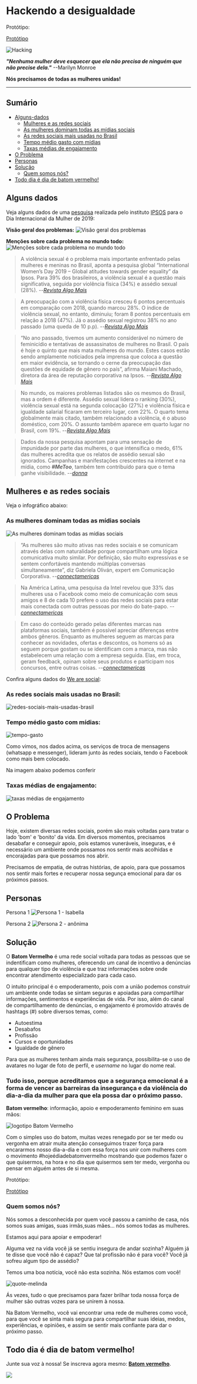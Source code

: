 # Hackendo a desigualdade

Protótipo:

[Protótipo](https://marvelapp.com/45ddie5)

![Hacking](src/imgs/hacking.png)

***"Nenhuma mulher deve esquecer que ela não precisa de ninguém que não precise dela."*** --Marilyn Monroe

**Nós precisamos de todas as mulheres unidas!**

---

## Sumário
* [Alguns-dados](#Alguns-dados)
  * [Mulheres e as redes sociais](#Mulheres-e-as-redes-sociais)
  * [As mulheres dominam todas as mídias sociais](#As-mulheres-dominam-todas-as-mídias-sociais)
  * [As redes sociais mais usadas no Brasil](#As-redes-sociais-mais-usadas-no-Brasil)
  * [Tempo médio gasto com mídias](#Tempo-médio-gasto-com-mídias)
  * [Taxas médias de engajamento](#Taxas-médias-de-engajamento)
* [O Problema](#O-Problema)
* [Personas](#Personas)
* [Solução](#Solução)
  * [Quem somos nós?](#Quem-somos-nós?)
* [Todo dia é dia de batom vermelho!](#Todo-dia-é-dia-de-batom-vermelho!)


## Alguns dados

Veja alguns dados de uma [pesquisa](https://www.ipsos.com/sites/default/files/ct/news/documents/2019-03/international-womens-day-2019-global-attitudes-towards-gender-equality.pdf) realizada pelo instituto [IPSOS](https://www.ipsos.com/en) para o Dia Internacional da Mulher de 2019:

**Visão geral dos problemas:**
![Visão geral dos problemas](src/dados/visao-geral.png)

**Menções sobre cada problema no mundo todo:**
![Menções sobre cada problema no mundo todo](src/dados/mundo.png)


> A violência sexual é o problema mais importante enfrentado pelas mulheres e meninas no Brasil, aponta a pesquisa global “International Women’s Day 2019 – Global atitudes towards gender equality” da Ipsos. Para 39% dos brasileiros, a violência sexual é a questão mais significativa, seguida por violência física (34%) e assédio sexual (28%). --[*Revista Algo Mais*](http://revista.algomais.com/exclusivas/pesquisa-violencia-sexual-e-fisica-sao-as-principais-preocupacoes-das-mulheres)

> A preocupação com a violência física cresceu 6 pontos percentuais em comparação com 2018, quando marcou 28%. O índice de violência sexual, no entanto, diminuiu; foram 8 pontos percentuais em relação a 2018 (47%). Já o assédio sexual registrou 38% no ano passado (uma queda de 10 p.p). --[*Revista Algo Mais*](http://revista.algomais.com/exclusivas/pesquisa-violencia-sexual-e-fisica-sao-as-principais-preocupacoes-das-mulheres)

> “No ano passado, tivemos um aumento considerável no número de feminicídio e tentativas de assassinatos de mulheres no Brasil. O país é hoje o quinto que mais mata mulheres do mundo. Estes casos estão sendo amplamente noticiados pela imprensa que coloca a questão em maior evidência, se tornando o cerne da preocupação das questões de equidade de gênero no país”, afirma Maiani Machado, diretora da área de reputação corporativa na Ipsos.
--[*Revista Algo Mais*](http://revista.algomais.com/exclusivas/pesquisa-violencia-sexual-e-fisica-sao-as-principais-preocupacoes-das-mulheres)

> No mundo, os maiores problemas listados são os mesmos do Brasil, mas a ordem é diferente. Assédio sexual lidera o ranking (30%), violência sexual está na segunda colocação (27%) e violência física e igualdade salarial ficaram em terceiro lugar, com 22%.
> O quarto tema globalmente mais citado, também relacionado a violência, é o abuso doméstico, com 20%. O assunto também aparece em quarto lugar no Brasil, com 19%.
--[*Revista Algo Mais*](http://revista.algomais.com/exclusivas/pesquisa-violencia-sexual-e-fisica-sao-as-principais-preocupacoes-das-mulheres)


> Dados da nossa pesquisa apontam para uma sensação de impunidade por parte das mulheres, o que intensifica o medo, 61% das mulheres acredita que os relatos de assédio sexual são ignorados. Campanhas e manifestações crescentes na internet e na mídia, como ***#MeToo***, também tem contribuído para que o tema ganhe visibilidade.
--[*donna*](https://gauchazh.clicrbs.com.br/donna/noticia/2018/03/pesquisa-mostra-as-principais-preocupacoes-das-mulheres-em-27-paises-saiba-quais-sao-elas-cjpiitfvk0077qpcnd40raame.html)


## Mulheres e as redes sociais

Veja o infográfico abaixo:

### As mulheres dominam todas as mídias sociais
![As mulheres dominam todas as mídias sociais](src/dados/24032014_175336_women-dominate-every-social-media-infographic.jpg)

> “As mulheres são muito ativas nas redes sociais e se comunicam através delas com naturalidade porque compartilham uma lógica comunicativa muito similar. Por definição, são muito expressivas e se sentem confortáveis mantendo múltiplas conversas simultaneamente”, diz Gabriela Oliván, expert em Comunicação Corporativa. 
--[*connectamericas*](https://connectamericas.com/pt/content/mulheres-lideram-revolu%C3%A7%C3%A3o-das-redes-sociais-0)


> Na América Latina, uma pesquisa da Intel revelou que 33% das mulheres usa o Facebook como meio de comunicação com seus amigos e 8 de cada 10 prefere o uso das redes sociais para estar mais conectada com outras pessoas por meio do bate-papo.
--[*connectamericas*](https://connectamericas.com/pt/content/mulheres-lideram-revolu%C3%A7%C3%A3o-das-redes-sociais-0)

> Em caso do conteúdo gerado pelas diferentes marcas nas plataformas sociais, também é possível apreciar diferenças entre ambos gêneros. Enquanto as mulheres seguem as marcas para conhecer as novidades, ofertas e descontos, os homens só as seguem porque gostam ou se identificam com a marca, mas não estabelecem uma relação com a empresa seguida. Elas, em troca, geram feedback, opinam sobre seus produtos e participam nos concursos, entre outras coisas.
--[*connectamericas*](https://connectamericas.com/pt/content/mulheres-lideram-revolu%C3%A7%C3%A3o-das-redes-sociais-0)

Confira alguns dados do [We are social](https://wearesocial.com):

### As redes sociais mais usadas no Brasil:
![redes-sociais-mais-usadas-brasil](src/dados/redes-sociais-mais-usadas-br.jpg)

### Tempo médio gasto com mídias:
![tempo-gasto](src/dados/tempo-gasto.jpg)

Como vimos, nos dados acima, os serviços de troca de mensagens (whatsapp e messenger), lideram junto às redes sociais, tendo o Facebook como mais bem colocado.

Na imagem abaixo podemos conferir 

### Taxas médias de engajamento:
![taxas médias de engajamento](src/dados/engajamento-facebook.jpg)


## O Problema

Hoje, existem diversas redes sociais, porém são mais voltadas para tratar o lado 'bom' e 'bonito' da vida. Em diversos momentos, precisamos desabafar e conseguir apoio, pois estamos vuneráveis, inseguras, e é necessário um ambiente onde possamos nos sentir mais acolhidas e encorajadas para que possamos nos abrir.

Precisamos de empatia, de outras histórias, de apoio, para que possamos nos sentir mais fortes e recuperar nossa segunça emocional para dar os próximos passos.

## Personas

Persona 1
![Persona 1 - Isabella](src/imgs/persona-isabella.png)

Persona 2
![Persona 2 - anônima](src/imgs/persona-anonima.png)

## Solução

O **Batom Vermelho** é uma rede social voltada para todas as pessoas que se indentificam como mulheres, oferecendo um canal de incentivo a denúncias para qualquer tipo de violência e que traz informações sobre onde encontrar atendimento especializado para cada caso. 

O intuito principal é o empoderamento, pois com a união podemos construir um ambiente onde todas se sintam seguras e apoiadas para compartilhar informações, sentimentos e experiências de vida. Por isso, além do canal de compartilhamento de denúncias, o engajamento é promovido através de hashtags (#) sobre diversos temas, como:

* Autoestima
* Desabafos
* Profissão
* Cursos e oportunidades
* Igualdade de gênero

Para que as mulheres tenham ainda mais segurança, possibilita-se o uso de avatares no lugar de foto de perfil, e *username* no lugar do nome real.

### Tudo isso, porque acreditamos que a segurança emocional é a forma de vencer as barreiras da insegurança e da violência do dia-a-dia da mulher para que ela possa dar o próximo passo.

**Batom vermelho**: informação, apoio e empoderamento feminino em suas mãos:

![logotipo Batom Vermelho](src/imgs/logotipo.jpeg)

Com o simples uso do batom, muitas vezes renegado por se ter medo ou vergonha em atrair muita atenção conseguimos trazer força para encararmos nosso dia-a-dia e com essa força nos unir com mulheres com o movimento #hojeédiadebatomvermelho mostrando que podemos fazer o que quisermos, na hora e no dia que quisermos sem ter medo, vergonha ou pensar em alguém antes de si mesma.

Protótipo:

[Protótipo](https://marvelapp.com/45ddie5)

### Quem somos nós?

Nós somos a desconhecida por quem você passou a caminho de casa, nós somos suas amigas, suas irmãs,suas mães... nós somos todas as mulheres.

Estamos aqui para apoiar e empoderar!

Alguma vez na vida você já se sentiu insegura de andar sozinha? 
Alguém já te disse que você não é capaz? 
Que tal profissão não é para você? 
Você já sofreu algum tipo de assédio?

Temos uma boa notícia, você não esta sozinha. Nós estamos com você!

![quote-melinda](src/imgs/quote-melinda.png)

Ás vezes, tudo o que precisamos para fazer brilhar toda nossa força de mulher são outras vozes para se unirem à nossa.

Na Batom Vermelho, você vai encontrar uma rede de mulheres como você, para que você se sinta mais segura para compartilhar suas ideias, medos, experiências, e opiniões, e assim se sentir mais confiante para dar o próximo passo.

## Todo dia é dia de batom vermelho!

Junte sua voz à nossa! Se inscreva agora mesmo: [**Batom vermelho**](https://marvelapp.com/45ddie5).




![](src/imgs/mouth.jpg)
